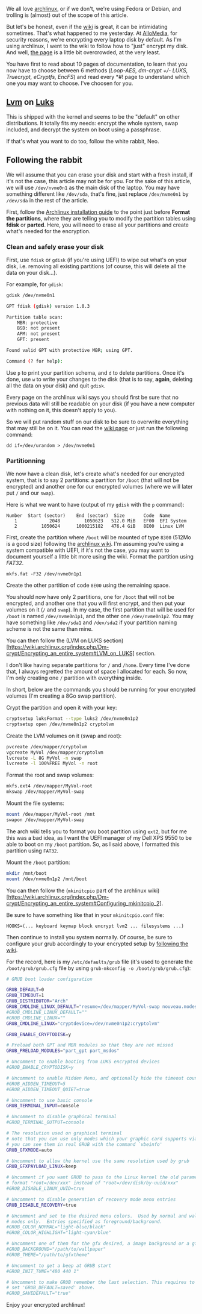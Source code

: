 <!-- 
layout: post
title:  Simple disk encryption tutorial with archlinux
excerpt: "Here at AlloMedia, for security reasons, we're encrypting every laptop disk by default. As I'm using archlinux, I went to the wiki to follow how to \"just\" encrypt my disk. And well, the page is a little bit overcrowded, at the very least. Let's clarify that a little bit."
date: 2018-02-01 09:00:00+01:00
categories: archlinux
tags: archlinux tutorial
slug: simple-disk-encryption-tutorial-with-archlinux
-->

We all love [archlinux](https://www.archlinux.org/), or if we don't, we're using Fedora or Debian, and trolling is (almost) out of the scope of this article.

But let's be honest, even if the [wiki](http://wiki.archlinux.org/) is great, it can be intimidating sometimes. That's what happened to me yesterday. At [AlloMedia](http://www.allo-media.net), for security reasons, we're encrypting every laptop disk by default. As I'm using archlinux, I went to the wiki to follow how to "just" encrypt my disk. And well, [the page](https://wiki.archlinux.org/index.php/Disk_encryption) is a little bit overcrowded, at the very least.

<!-- TEASER_END -->

You have first to read about 10 pages of documentation, to learn that you now have to choose between 6 methods (*Loop-AES, dm-crypt +/- LUKS, Truecrypt, eCryptfs, EncFS*) and read every \*#! page to understand which one you may want to choose. I've choosen for you.

## [Lvm](https://en.wikipedia.org/wiki/Logical_Volume_Manager_(Linux)) on [Luks](https://en.wikipedia.org/wiki/Linux_Unified_Key_Setup)

This is shipped with the kernel and seems to be the "default" on other distributions. It totally fits my needs: encrypt the whole system, swap included, and decrypt the system on boot using a passphrase.

If that's what you want to do too, follow the white rabbit, Neo.

## Following the rabbit

We will assume that you can erase your disk and start with a fresh install, if it's not the case, this article may not be for you. For the sake of this article, we will use `/dev/nvme0n1` as the main disk of the laptop. You may have something different like `/dev/sda`, that's fine, just replace `/dev/nvme0n1` by `/dev/sda` in the rest of the article.

First, follow the [Archlinux installation guide](https://wiki.archlinux.org/index.php/Installation_guide) to the point just before __Format the partitions__, where they are telling you to modify the partition tables using __fdisk__ or __parted__. Here, you will need to erase all your partitions and create what's needed for the encryption.

### Clean and safely erase your disk

First, use `fdisk` or `gdisk` (if you're using UEFI) to wipe out what's on your disk, i.e. removing all existing partitions (of course, this will delete all the data on your disk…).

For example, for `gdisk`:
```bash
gdisk /dev/nvme0n1

GPT fdisk (gdisk) version 1.0.3

Partition table scan:
    MBR: protective
    BSD: not present
    APM: not present
    GPT: present

Found valid GPT with protective MBR; using GPT.

Command (? for help):
```

Use `p` to print your partition schema, and `d` to delete partitions. Once it's done, use `w` to write your changes to the disk (that is to say, __again__, deleting all the data on your disk) and quit `gdisk`.

Every page on the archlinux wiki says you should first be sure that no previous data will still be readable on your disk (if you have a new computer with nothing on it, this doesn't apply to you).

So we will put random stuff on our disk to be sure to overwrite everything that may still be on it. You can read the [wiki page](https://wiki.archlinux.org/index.php/Securely_wipe_disk#Random_data) or just run the following command:

    dd if=/dev/urandom > /dev/nvme0n1


### Partitionning

We now have a clean disk, let's create what's needed for our encrypted system, that is to say 2 partitions: a partition for `/boot` (that will not be encrypted) and another one for our encrypted volumes (where we will later put `/` and our `swap`).

Here is what we want to have (output of my `gdisk` with the `p` command):

    Number  Start (sector)    End (sector)  Size       Code  Name
       1            2048         1050623   512.0 MiB   EF00  EFI System
       2         1050624      1000215182   476.4 GiB   8E00  Linux LVM

First, create the partition where `/boot` will be mounted of type `8300` (512Mo is a good size) following the [archlinux wiki](https://wiki.archlinux.org/index.php/EFI_System_Partition#Create_the_partition). I'm assuming you're using a system compatible with UEFI, if it's not the case, you may want to document yourself a little bit more using the wiki. Format the partition using _FAT32_.

    mkfs.fat -F32 /dev/nvme0n1p1

Create the other partition of code `8E00` using the remaining space.

You should now have only 2 partitions, one for `/boot` that will not be encrypted, and another one that you will first encrypt, and then put your volumes on it (`/` and `swap`). In my case, the first partition that will be used for `/boot` is named `/dev/nvme0n1p1`, and the other one `/dev/nvme0n1p2`. You may have something like `/dev/sda1` and `/dev/sda2` if your partition naming scheme is not the same than mine.

You can then follow the (LVM on LUKS section)[https://wiki.archlinux.org/index.php/Dm-crypt/Encrypting_an_entire_system#LVM_on_LUKS] section.

I don't like having separate partitions for `/` and `/home`. Every time I've done that, I always regretted the amount of space I allocated for each. So now, I'm only creating one `/` partition with everything inside.

In short, below are the commands you should be running for your encrypted volumes (I'm creating a 8Go swap partition).

Crypt the partition and open it with your key:
```bash
cryptsetup luksFormat --type luks2 /dev/nvme0n1p2
cryptsetup open /dev/nvme0n1p2 cryptolvm
```

Create the LVM volumes on it (swap and root):
```bash
pvcreate /dev/mapper/cryptolvm
vgcreate MyVol /dev/mapper/cryptolvm
lvcreate -L 8G MyVol -n swap
lvcreate -l 100%FREE MyVol -n root
```

Format the root and swap volumes:
```bash
mkfs.ext4 /dev/mapper/MyVol-root
mkswap /dev/mapper/MyVol-swap
```

Mount the file systems:
```bash
mount /dev/mapper/MyVol-root /mnt
swapon /dev/mapper/MyVol-swap
```

The arch wiki tells you to format you boot partition using `ext2`, but for me this was a bad idea, as I want the UEFI manager of my Dell XPS 9550 to be able to boot on my `/boot` partition. So, as I said above, I formatted this partition using `FAT32`.

Mount the `/boot` partition:
```bash
mkdir /mnt/boot
mount /dev/nvme0n1p2 /mnt/boot
```

You can then follow the (`mkinitcpio` part of the archlinux wiki)[https://wiki.archlinux.org/index.php/Dm-crypt/Encrypting_an_entire_system#Configuring_mkinitcpio_2].

Be sure to have something like that in your `mkinitcpio.conf` file:

    HOOKS=(... keyboard keymap block encrypt lvm2 ... filesystems ...)

Then continue to install you system normally. Of course, be sure to configure your grub accordingly to your encrypted setup by [following the wiki](https://wiki.archlinux.org/index.php/Dm-crypt/System_configuration#Boot_loader).

For the record, here is my `/etc/defaults/grub` file (it's used to generate the `/boot/grub/grub.cfg` file by using `grub-mkconfig -o /boot/grub/grub.cfg`):

```bash
# GRUB boot loader configuration

GRUB_DEFAULT=0
GRUB_TIMEOUT=1
GRUB_DISTRIBUTOR="Arch"
GRUB_CMDLINE_LINUX_DEFAULT="resume=/dev/mapper/MyVol-swap nouveau.modeset=0 i915.preliminary_hw_support=1 acpi_backlight=vendor acpi_osi=Linux"
#GRUB_CMDLINE_LINUX_DEFAULT=""
#GRUB_CMDLINE_LINUX=""
GRUB_CMDLINE_LINUX="cryptdevice=/dev/nvme0n1p2:cryptolvm"

GRUB_ENABLE_CRYPTODISK=y

# Preload both GPT and MBR modules so that they are not missed
GRUB_PRELOAD_MODULES="part_gpt part_msdos"

# Uncomment to enable booting from LUKS encrypted devices
#GRUB_ENABLE_CRYPTODISK=y

# Uncomment to enable Hidden Menu, and optionally hide the timeout count
#GRUB_HIDDEN_TIMEOUT=5
#GRUB_HIDDEN_TIMEOUT_QUIET=true

# Uncomment to use basic console
GRUB_TERMINAL_INPUT=console

# Uncomment to disable graphical terminal
#GRUB_TERMINAL_OUTPUT=console

# The resolution used on graphical terminal
# note that you can use only modes which your graphic card supports via VBE
# you can see them in real GRUB with the command `vbeinfo'
GRUB_GFXMODE=auto

# Uncomment to allow the kernel use the same resolution used by grub
GRUB_GFXPAYLOAD_LINUX=keep

# Uncomment if you want GRUB to pass to the Linux kernel the old parameter
# format "root=/dev/xxx" instead of "root=/dev/disk/by-uuid/xxx"
#GRUB_DISABLE_LINUX_UUID=true

# Uncomment to disable generation of recovery mode menu entries
GRUB_DISABLE_RECOVERY=true

# Uncomment and set to the desired menu colors.  Used by normal and wallpaper
# modes only.  Entries specified as foreground/background.
#GRUB_COLOR_NORMAL="light-blue/black"
#GRUB_COLOR_HIGHLIGHT="light-cyan/blue"

# Uncomment one of them for the gfx desired, a image background or a gfxtheme
#GRUB_BACKGROUND="/path/to/wallpaper"
#GRUB_THEME="/path/to/gfxtheme"

# Uncomment to get a beep at GRUB start
#GRUB_INIT_TUNE="480 440 1"

# Uncomment to make GRUB remember the last selection. This requires to
# set 'GRUB_DEFAULT=saved' above.
#GRUB_SAVEDEFAULT="true"
```

Enjoy your encrypted archlinux!
